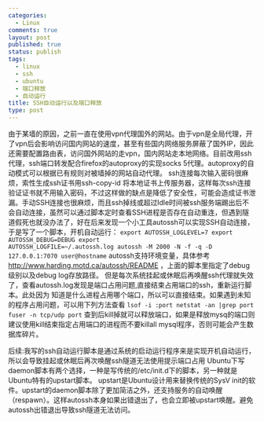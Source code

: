 ```yaml
--- 
categories: 
  - Linux
comments: true
layout: post
published: true
status: publish
tags: 
  - linux
  - ssh
  - ubuntu
  - 端口释放
  - 自动运行
title: SSH自动运行以及端口释放
type: post
---
```

由于某墙的原因，之前一直在使用vpn代理国外的网站。由于vpn是全局代理，开了vpn后会影响访问国内网站的速度，甚至有些国内网络服务屏蔽了国外IP，因此还需要配置路由表，访问国外网站的走vpn，国内网站走本地网络。目前改用ssh代理，ssh端口转发配合firefox的autoproxy的实现socks 5代理。autoproxy的自动模式可以根据已有规则对被墙掉的网站自动代理。
ssh连接每次输入密码很麻烦，索性生成ssh证书用ssh-copy-id 将本地证书上传服务器，这样每次ssh连接验证证书就不用输入密码，不过这样做的缺点是降低了安全性，可能会造成证书泄漏。手动SSH连接也很麻烦，而且ssh掉线或超过Idle时间被ssh服务端踢出后不会自动连接，虽然可以通过脚本定时查看SSH进程是否存在自动重连，但遇到隧道假死也就没办法了，好在后来发现一个小工具autossh可以实现SSH自动连接，于是写了一个脚本，开机自动运行：
<code>export AUTOSSH_LOGLEVEL=7
export AUTOSSH_DEBUG=DEBUG
export AUTOSSH_LOGFILE=~/.autossh.log
autossh -M 2000 -N -f -q -D 127.0.0.1:7070 user@hostname</code>
autossh支持环境变量，具体参考 http://www.harding.motd.ca/autossh/README ，上面的脚本里指定了debug级别以及debug log存放路径。
但是每次系统挂起或休眠后再唤醒ssh代理就失效了，查看autossh.log发现是端口占用问题,直接结束占用端口的ssh，重新运行脚本。此处因为
知道是什么进程占用哪个端口，所以可以直接结束。如果遇到未知的程序占用问题，可以用下列方法查看
<code>lsof -i :port
netstat -an |grep port
fuser -n tcp/udp port</code>
查到后kill掉就可以释放端口，如果是释放mysq的端口则建议使用kill结束指定占用端口的进程而不要killall mysql程序，否则可能会产生数据库碎片。

后续:我写的ssh自动运行脚本是通过系统的启动运行程序来是实现开机自动运行，所以会导致挂起或休眠后再次唤醒ssh隧道无法使用提示端口占用
Ubuntu下写daemon脚本有两个选择，一种是写传统的/etc/init.d下的脚本，另一种就是Ubuntu特有的upstart脚本。
upstart是Ubuntu设计用来替换传统的SysV init的软件。upstart的daemon脚本除了更加简洁之外，还支持服务的自动唤醒（respawn）。这样autossh本身如果出错退出了，也会立即被upstart唤醒。避免autossh出错退出导致ssh隧道无法访问。
